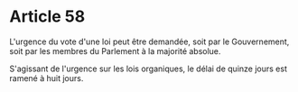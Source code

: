 # Article 58

L'urgence du vote d'une loi peut être demandée, soit par le Gouvernement, soit par
les membres du Parlement à la majorité absolue.

S'agissant de l'urgence sur les lois organiques, le délai de quinze jours est ramené à
huit jours.